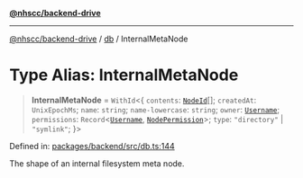 [**@nhscc/backend-drive**](../../README.md)

***

[@nhscc/backend-drive](../../README.md) / [db](../README.md) / InternalMetaNode

# Type Alias: InternalMetaNode

> **InternalMetaNode** = `WithId`\<\{ `contents`: [`NodeId`](../interfaces/NodeId.md)[]; `createdAt`: `UnixEpochMs`; `name`: `string`; `name-lowercase`: `string`; `owner`: [`Username`](Username.md); `permissions`: `Record`\<[`Username`](Username.md), [`NodePermission`](NodePermission.md)\>; `type`: `"directory"` \| `"symlink"`; \}\>

Defined in: [packages/backend/src/db.ts:144](https://github.com/nhscc/drive.api.hscc.bdpa.org/blob/778d79f3487f712a80fb10da82bed3843d3db5fd/packages/backend/src/db.ts#L144)

The shape of an internal filesystem meta node.
